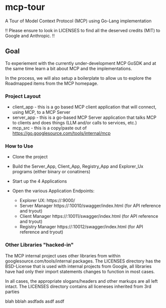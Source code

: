 # mcp-tour

A Tour of Model Context Protocol (MCP) using Go-Lang implementation

!! Please ensure to look in LICENSES to find all the deserved credits (MIT) to Google and Anthropic. !!

## Goal

To experiement with the currently under-development MCP GoSDK and at the same time learn a bit about MCP and the implementations.

In the process, we will also setup a boilerplate to allow us to explore the Roadmapped items from the MCP homepage.

### Project Layout

- client_app - this is a go based MCP client application that will connect, using MCP, to a MCP Server
- server_app - this is a go-based MCP Server application that talks MCP to clients and does things (LLM and/or calls to services, etc.)
- mcp_src - this is a copy/paste out of https://go.googlesource.com/tools/internal/mcp


### How to Use

- Clone the project 
- Build the Server_App, Client_App, Registry_App and Explorer_Ux programs (either binary or conatiners)
- Start up the 4 Applications

- Open the various Application Endpoints:
	- Explorer UX: https://<your-ip>:9000/
	- Server Manager https://<your-ip>:10010/swagger/index.html (for API reference and tryout)
	- Client Manager https://<your-ip>:10011/swagger/index.html (for API reference and tryout)
	- Registry Manager https://<your-ip>:10012/swagger/index.html (for API reference and tryout)

### Other Libraries "hacked-in" 

The MCP internal project uses other libraries from within googlesource.com/tools/internal packages.  The LICENSES directory has the BSD-License that is used with internal projects from Google, all libraries have had only their import statements changes to function in most cases.

In all cases, the appropriate slogans/headers and other markups are all left intact.
The LICENSES directory contains all liceneses inherited from 3rd parties 

blah bblah
asdfads
asdf
asdf
